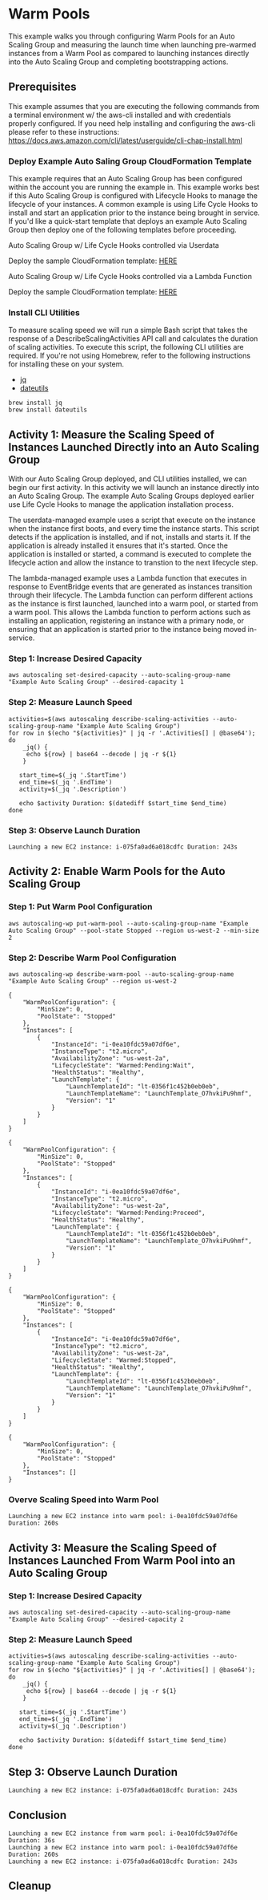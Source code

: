 # Warm Pools

This example walks you through configuring Warm Pools for an Auto Scaling Group and measuring the launch time when launching pre-warmed instances from a Warm Pool as compared to launching instances directly into the Auto Scaling Group and completing bootstrapping actions.

## Prerequisites

This example assumes that you are executing the following commands from a terminal environment w/ the aws-cli installed and with credentials properly configured. If you need help installing and configuring the aws-cli please refer to these instructions: https://docs.aws.amazon.com/cli/latest/userguide/cli-chap-install.html

### Deploy Example Auto Saling Group CloudFormation Template

This example requires that an Auto Scaling Group has been configured within the account you are running the example in. This example works best if this Auto Scaling Group is configured with Lifecycle Hooks to manage the lifecycle of your instances. A common example is using Life Cycle Hooks to install and start an application prior to the instance being brought in service. If you'd like a quick-start template that deploys an example Auto Scaling Group then deploy one of the following templates before proceeding.

Auto Scaling Group w/ Life Cycle Hooks controlled via Userdata

Deploy the sample CloudFormation template: [HERE](../lifecycle-hooks/userdata-managed/README.md)

Auto Scaling Group w/ Life Cycle Hooks controlled via a Lambda Function

Deploy the sample CloudFormation template: [HERE](../lifecycle-hooks/lambda-managed/README.md)


### Install CLI Utilities

To measure scaling speed we will run a simple Bash script that takes the response of a DescribeScalingActivities API call and calculates the duration of scaling activities. To execute this script, the following CLI utilities are required. If you're not using Homebrew, refer to the following instructions for installing these on your system.

* [jq](https://stedolan.github.io/jq/download/)
* [dateutils](http://www.fresse.org/dateutils/)

```
brew install jq
brew install dateutils
```

## Activity 1: Measure the Scaling Speed of Instances Launched Directly into an Auto Scaling Group

With our Auto Scaling Group deployed, and CLI utilities installed, we can begin our first activity. In this activity we will launch an instance directly into an Auto Scaling Group. The example Auto Scaling Groups deployed earlier use Life Cycle Hooks to manage the application installation process. 

The userdata-managed example uses a script that execute on the instance when the instance first boots, and every time the instance starts. This script detects if the application is installed, and if not, installs and starts it. If the application is already installed it ensures that it's started. Once the application is installed or started, a command is executed to complete the lifecycle action and allow the instance to transtion to the next lifecycle step.

The lambda-managed example uses a Lambda function that executes in response to EventBridge events that are generated as instances transition through their lifecycle. The Lambda function can perform different actions as the instance is first launched, launched into a warm pool, or started from a warm pool. This allows the Lambda function to perform actions such as installing an application, registering an instance with a primary node, or ensuring that an application is started prior to the instance being moved in-service.

### Step 1: Increase Desired Capacity
```
aws autoscaling set-desired-capacity --auto-scaling-group-name "Example Auto Scaling Group" --desired-capacity 1
```

### Step 2: Measure Launch Speed
```
activities=$(aws autoscaling describe-scaling-activities --auto-scaling-group-name "Example Auto Scaling Group")
for row in $(echo "${activities}" | jq -r '.Activities[] | @base64'); do
    _jq() {
     echo ${row} | base64 --decode | jq -r ${1}
    }

   start_time=$(_jq '.StartTime')
   end_time=$(_jq '.EndTime')
   activity=$(_jq '.Description')

   echo $activity Duration: $(datediff $start_time $end_time)
done
```

### Step 3: Observe Launch Duration

```
Launching a new EC2 instance: i-075fa0ad6a018cdfc Duration: 243s
```

## Activity 2: Enable Warm Pools for the Auto Scaling Group

### Step 1: Put Warm Pool Configuration
```
aws autoscaling-wp put-warm-pool --auto-scaling-group-name "Example Auto Scaling Group" --pool-state Stopped --region us-west-2 --min-size 2
```

### Step 2: Describe Warm Pool Configuration
```
aws autoscaling-wp describe-warm-pool --auto-scaling-group-name "Example Auto Scaling Group" --region us-west-2
```

```
{
    "WarmPoolConfiguration": {
        "MinSize": 0,
        "PoolState": "Stopped"
    },
    "Instances": [
        {
            "InstanceId": "i-0ea10fdc59a07df6e",
            "InstanceType": "t2.micro",
            "AvailabilityZone": "us-west-2a",
            "LifecycleState": "Warmed:Pending:Wait",
            "HealthStatus": "Healthy",
            "LaunchTemplate": {
                "LaunchTemplateId": "lt-0356f1c452b0eb0eb",
                "LaunchTemplateName": "LaunchTemplate_O7hvkiPu9hmf",
                "Version": "1"
            }
        }
    ]
}
```

```
{
    "WarmPoolConfiguration": {
        "MinSize": 0,
        "PoolState": "Stopped"
    },
    "Instances": [
        {
            "InstanceId": "i-0ea10fdc59a07df6e",
            "InstanceType": "t2.micro",
            "AvailabilityZone": "us-west-2a",
            "LifecycleState": "Warmed:Pending:Proceed",
            "HealthStatus": "Healthy",
            "LaunchTemplate": {
                "LaunchTemplateId": "lt-0356f1c452b0eb0eb",
                "LaunchTemplateName": "LaunchTemplate_O7hvkiPu9hmf",
                "Version": "1"
            }
        }
    ]
}
```

```
{
    "WarmPoolConfiguration": {
        "MinSize": 0,
        "PoolState": "Stopped"
    },
    "Instances": [
        {
            "InstanceId": "i-0ea10fdc59a07df6e",
            "InstanceType": "t2.micro",
            "AvailabilityZone": "us-west-2a",
            "LifecycleState": "Warmed:Stopped",
            "HealthStatus": "Healthy",
            "LaunchTemplate": {
                "LaunchTemplateId": "lt-0356f1c452b0eb0eb",
                "LaunchTemplateName": "LaunchTemplate_O7hvkiPu9hmf",
                "Version": "1"
            }
        }
    ]
}
```

```
{
    "WarmPoolConfiguration": {
        "MinSize": 0,
        "PoolState": "Stopped"
    },
    "Instances": []
}
```

### Overve Scaling Speed into Warm Pool

```
Launching a new EC2 instance into warm pool: i-0ea10fdc59a07df6e Duration: 260s
```

## Activity 3: Measure the Scaling Speed of Instances Launched From Warm Pool into an Auto Scaling Group

### Step 1: Increase Desired Capacity
```
aws autoscaling set-desired-capacity --auto-scaling-group-name "Example Auto Scaling Group" --desired-capacity 2
```

### Step 2: Measure Launch Speed
```
activities=$(aws autoscaling describe-scaling-activities --auto-scaling-group-name "Example Auto Scaling Group")
for row in $(echo "${activities}" | jq -r '.Activities[] | @base64'); do
    _jq() {
     echo ${row} | base64 --decode | jq -r ${1}
    }

   start_time=$(_jq '.StartTime')
   end_time=$(_jq '.EndTime')
   activity=$(_jq '.Description')

   echo $activity Duration: $(datediff $start_time $end_time)
done
```

## Step 3: Observe Launch Duration 

```
Launching a new EC2 instance: i-075fa0ad6a018cdfc Duration: 243s
```

## Conclusion

```
Launching a new EC2 instance from warm pool: i-0ea10fdc59a07df6e Duration: 36s
Launching a new EC2 instance into warm pool: i-0ea10fdc59a07df6e Duration: 260s
Launching a new EC2 instance: i-075fa0ad6a018cdfc Duration: 243s
```

## Cleanup


